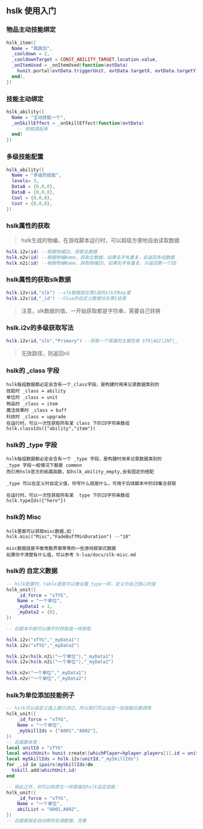 ## hslk 使用入门

### 物品主动技能绑定

```lua
hslk_item({
  Name = "跳跳剑",
  _cooldown = 2,
  _cooldownTarget = CONST_ABILITY_TARGET.location.value,
  _onItemUsed = _onItemUsed(function(evtData)
    hunit.portal(evtData.triggerUnit, evtData.targetX, evtData.targetY)
  end),
})
```

### 技能主动绑定

```lua
hslk_ability({
  Name = "主动技能一个",
  _onSkillEffect = _onSkillEffect(function(evtData)
    -- 技能搞起来
  end)
})
```

### 多级技能配置

```lua
hslk_ability({
  Name = "多级的技能",
  levels= 3,
  DataA = {0,0,0},
  DataB = {0,0,0},
  Cool = {0,0,0},
  Cost = {0,0,0},
})
```

### hslk属性的获取

> hslk生成的物编，在游戏脚本运行时，可以超级方便地自由读取数据

```lua
hslk.i2v(id) --根据物编ID，获取全数据
hslk.n2v(id) --根据物编Name，获取全数据，如果名字有重复，会返回多组数据
hslk.n2i(id) --根据物编Name，获取物编ID，如果名字有重复，只返回第一个ID
```

### hslk属性的获取slk数据

```lua
hslk.i2v(id,"slk") --slk数据放在第1级的slk的key里
hslk.i2v(id,"_id") --hlua的自定义数据也在第1级里
```

> 注意，slk数据的值，一开始获取都是字符串，需要自己转换

### hslk.i2v的多级获取写法

```lua
hslk.i2v(id,"slk","Primary") --获取一个英雄的主属性串 STR|AGI|INT|_
```

> 无效路径，则返回nil

### hslk的 _class 字段

```
hslk每组数据都必定会含有一个_class字段，是构建时用来记录数据类别的
技能时 _class = ability
单位时 _class = unit
物品时 _class = item
魔法效果时 _class = buff
科技时 _class = upgrade
在运行时，可以一次性获取所有某 class 下的ID字符串数组
hslk.classIds({"ability","item"})
```

### hslk的 _type 字段

```
hslk每组数据都必定会含有一个 _type 字段，是构建时用来记录数据类别的
_type 字段一般情况下都是 common
而引用hslk官方的拓展函数，如hslk_ability_empty,会有固定的搭配

_type 可以在定义时自定义值，你写什么就是什么，可用于后续脚本中的ID集合获取

在运行时，可以一次性获取所有某  type 下的ID字符串数组
hslk.typeIds({"hero"})
```

### hslk的 Misc

```
hslk里面可以获取misc数据,如：
hslk.misc("Misc","FadeBuffMinDuration") --"10"

misc数据就是平衡常数界面等等的一些游戏框架式数据
如果你不清楚有什么值，可以参考 h-lua/docs/slk-misc.md
```

### hslk的 自定义数据

```lua
-- hslk配置时，table里面可以像设置_type一样，定义你自己随心的值
hslk_unit({
    _id_force = "xTYG",
    Name = "一个单位",
    _myData1 = 1,
    _myData2 = {0},
})

-- 在脚本中就可以像平时获取值一样获取

hslk.i2v("xTYG","_myData1")
hslk.i2v("xTYG","_myData2")

hslk.i2v(hslk.n2i("一个单位"),"_myData1")
hslk.i2v(hslk.n2i("一个单位"),"_myData2")

hslk.n2v("一个单位","_myData1")
hslk.n2v("一个单位","_myData2")
```

### hslk为单位添加技能例子

```lua
-- hslk可以自定义值上面已讲过，所以我们可以设定一些技能后面调用
hslk_unit({
    _id_force = "xTYG",
    Name = "一个单位",
    _mySkillIds = {"A001","A002"},
})
-- 后面脚本里：
local unitId = "xTYG"
local whichUnit= hunit.create({whichPlayer=hplayer.players[1],id = unitId,x=0,y=0})
local mySkillIds = hslk.i2v(unitId,"_mySkillIds")
for _,id in ipairs(mySkillIds)do
  hskill.add(whichUnit,id)
end

-- 除此之外，你可以和原生一样直接在hslk设定技能：
hslk_unit({
    _id_force = "xTYG",
    Name = "一个单位",
    abilList = "A001,A002",
})
-- 后面框架会自动帮你处理数据，完事
```

